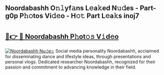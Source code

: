 ## Noordabashh O𝚗𝚕yf𝚊ns L𝚎a𝚔ed N𝚞𝚍es - Part-g0p P𝚑𝚘tos Vi𝚍𝚎o - H𝚘𝚝 Part L𝚎a𝚔s inoj7

# <h2><a href="http://kf2mbio.oniu.top/?m=Noordabashh">🔗👉 🔴 Noordabashh P𝚑ot𝚘𝚜 V𝚒d𝚎o</a></h2>

[![Noordabashh Nu𝚍e𝚜](https://i.imgur.com/0qMVB7G.gif)](http://kf2mbio.oniu.top/?m=Noordabashh)
Social media personality Noordabashh, acclaimed for disseminating dance and lifestyle ideas, through presentations and personal vlogs. Dedicated researcher Noordabashh, recognized for their passion and commitment to advancing knowledge in their field.  
